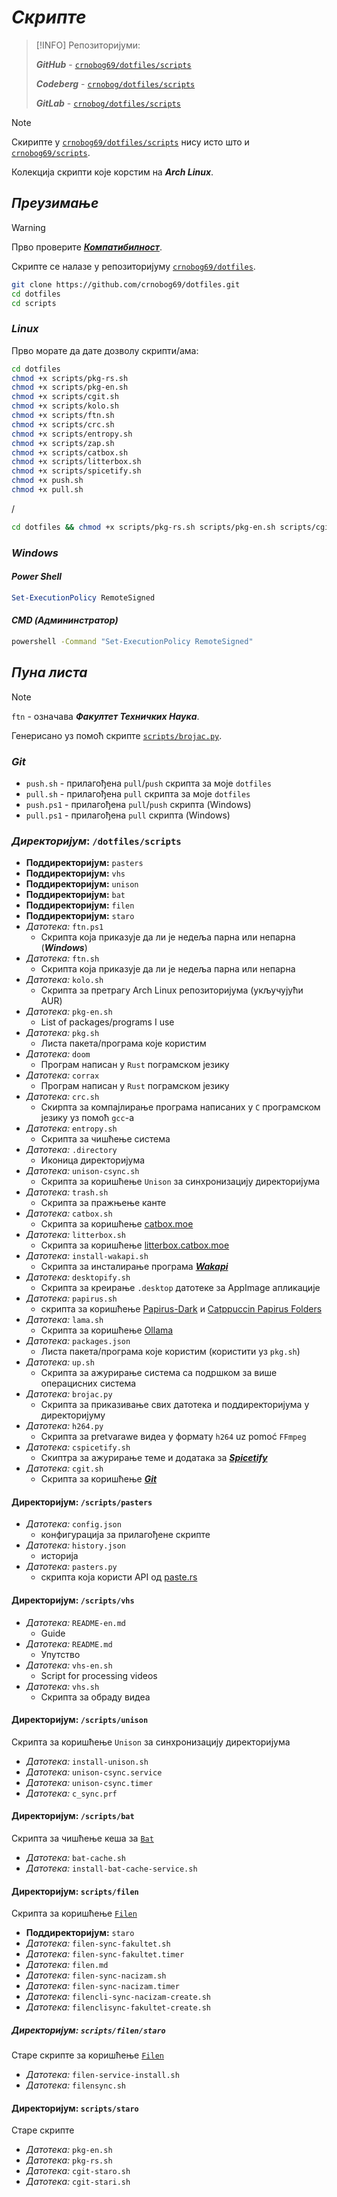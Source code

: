 # _Скрипте_

> [!INFO]
> Репозиторијуми:
>
> **_GitHub_** - [`crnobog69/dotfiles/scripts`](https://github.com/crnobog69/dotfiles/tree/main/scripts)
>
> **_Codeberg_** - [`crnobog/dotfiles/scripts`](https://codeberg.org/crnobog/dotfiles/tree/main/scripts)
>
> **_GitLab_** - [`crnobog/dotfiles/scripts`](https://gitlab.com/crnobog/dotfiles/tree/main/scripts)

> [!NOTE]
> Скирипте у [`crnobog69/dotfiles/scripts`](https://github.com/crnobog69/dotfiles/tree/main/scripts) нису исто што и [`crnobog69/scripts`](https://github.com/crnobog69/scripts).

Колекција скрипти које корстим на **_Arch Linux_**.

## _Преузимање_

> [!WARNING]
> Прво проверите [**_Компатибилност_**](#компатибилност).

Скрипте се налазе у репозиторијуму [`crnobog69/dotfiles`](https://github.com/crnobog69/dotfiles/tree/main/scripts).

```bash
git clone https://github.com/crnobog69/dotfiles.git
cd dotfiles
cd scripts
```

### _Linux_

Прво морате да дате дозволу скрипти/ама:

```bash
cd dotfiles
chmod +x scripts/pkg-rs.sh
chmod +x scripts/pkg-en.sh
chmod +x scripts/cgit.sh
chmod +x scripts/kolo.sh
chmod +x scripts/ftn.sh
chmod +x scripts/crc.sh
chmod +x scripts/entropy.sh
chmod +x scripts/zap.sh
chmod +x scripts/catbox.sh
chmod +x scripts/litterbox.sh
chmod +x scripts/spicetify.sh
chmod +x push.sh
chmod +x pull.sh
```

/

```bash
cd dotfiles && chmod +x scripts/pkg-rs.sh scripts/pkg-en.sh scripts/cgit.sh scripts/kolo.sh scripts/ftn.sh scripts/crc.sh scripts/entropy.sh scripts/zap.sh push.sh pull.sh

```

### _Windows_

#### _Power Shell_

```powershell
Set-ExecutionPolicy RemoteSigned
```

#### _CMD (Админинстратор)_

```cmd
powershell -Command "Set-ExecutionPolicy RemoteSigned"
```

## _Пуна листа_

> [!NOTE]  
> `ftn` - означава **_Факултет Техничких Наука_**.

Генерисано уз помоћ скрипте [`scripts/brojac.py`](https://github.com/crnobog69/dotfiles/blob/main/scripts/brojac.py).

### _Git_

- `push.sh` - прилагођена `pull`/`push` скрипта за моје `dotfiles`
- `pull.sh` - прилагођена `pull` скрипта за моје `dotfiles`
- `push.ps1` - прилагођена `pull`/`push` скрипта (Windows)
- `pull.ps1` - прилагођена `pull` скрипта (Windows)

### *Директоријум*: `/dotfiles/scripts` 

- **Поддиректоријум:** `pasters`
- **Поддиректоријум:** `vhs`
- **Поддиректоријум:** `unison`
- **Поддиректоријум:** `bat`
- **Поддиректоријум:** `filen`
- **Поддиректоријум:** `staro`
- _Датотека:_ `ftn.ps1`
  - Скрипта која приказује да ли је недеља парна или непарна (**_Windows_**)
- _Датотека:_ `ftn.sh`
  - Скрипта која приказује да ли је недеља парна или непарна
- _Датотека:_ `kolo.sh`
  - Скрипта за претрагу Arch Linux репозиторијума (укључујући AUR)
- _Датотека:_ `pkg-en.sh`
  - List of packages/programs I use
- _Датотека:_ `pkg.sh`
  - Листа пакета/програма које користим
- _Датотека:_ `doom`
  - Програм написан у `Rust` пограмском језику
- _Датотека:_ `corrax`
  - Програм написан у `Rust` пограмском језику
- _Датотека:_ `crc.sh`
  - Скирпта за компајлирање програма написаних у `C` програмском језику уз помоћ `gcc`-а
- _Датотека:_ `entropy.sh`
  - Скрипта за чишћење система
- _Датотека:_ `.directory`
  - Иконица директоријума
- _Датотека:_ `unison-csync.sh`
  - Скрипта за коришћење `Unison` за синхронизацију директоријума
- _Датотека:_ `trash.sh`
  - Скрипта за пражњење канте
- _Датотека:_ `catbox.sh`
  - Скрипта за коришћење [catbox.moe](https://catbox.moe/)
- _Датотека:_ `litterbox.sh`
  - Скрипта за коришћење [litterbox.catbox.moe](https://litterbox.catbox.moe/)
- _Датотека:_ `install-wakapi.sh`
  - Скрипта за инсталирање програма [**_Wakapi_**](https://github.com/muety/wakapi)
- _Датотека:_ `desktopify.sh`
  - Скрипта за креирање `.desktop` датотеке за AppImage апликације
- _Датотека:_ `papirus.sh`
  - скрипта за коришћење [Papirus-Dark](https://github.com/PapirusDevelopmentTeam/papirus-icon-theme) и [Catppuccin Papirus Folders](https://github.com/catppuccin/papirus-folders)
- _Датотека:_ `lama.sh`
  - Скрипта за коришћење [Ollama](https://github.com/ollama/ollama)
- _Датотека:_ `packages.json`
  - Листа пакета/програма које користим (користити уз `pkg.sh`)
- _Датотека:_ `up.sh`
  - Скрипта за ажурирање система са подршком за више операцисних система
- _Датотека:_ `brojac.py`
  - Скрипта за приказивање свих датотека и поддиректоријума у директоријуму
- _Датотека:_ `h264.py`
  - Скрипта за pretvarawe видеа у формату `h264` uz pomoć `FFmpeg`
- _Датотека:_ `cspicetify.sh`
  - Скиптра за ажурирање теме и додатака за [**_Spicetify_**](https://github.com/spicetify/cli)
- _Датотека:_ `cgit.sh`
  - Скрипта за коришћење [**_Git_**](https://git-scm.com/)

#### Директоријум: `/scripts/pasters`

- _Датотека:_ `config.json`
  - конфигурација за прилагођене скрипте
- _Датотека:_ `history.json`
  - историја
- _Датотека:_ `pasters.py`
  - скрипта која користи API од [paste.rs](https://paste.rs/)

#### Директоријум: `/scripts/vhs`

- _Датотека:_ `README-en.md`
  - Guide
- _Датотека:_ `README.md`
  - Упутство
- _Датотека:_ `vhs-en.sh`
  - Script for processing videos
- _Датотека:_ `vhs.sh`
  - Скрипта за обраду видеа

#### Директоријум: `/scripts/unison`

Скрипта за коришћење `Unison` за синхронизацију директоријума

- _Датотека:_ `install-unison.sh`
- _Датотека:_ `unison-csync.service`
- _Датотека:_ `unison-csync.timer`
- _Датотека:_ `c_sync.prf`

#### Директоријум: `/scripts/bat`

Скрипта за чишћење кеша за [`Bat`](https://github.com/sharkdp/bat)

- _Датотека:_ `bat-cache.sh`
- _Датотека:_ `install-bat-cache-service.sh`

#### Директоријум: `scripts/filen`

Скрипта за коришћење [`Filen`](https://filen.io/)

- **Поддиректоријум:** `staro`
- _Датотека:_ `filen-sync-fakultet.sh`
- _Датотека:_ `filen-sync-fakultet.timer`
- _Датотека:_ `filen.md`
- _Датотека:_ `filen-sync-nacizam.sh`
- _Датотека:_ `filen-sync-nacizam.timer`
- _Датотека:_ `filencli-sync-nacizam-create.sh`
- _Датотека:_ `filenclisync-fakultet-create.sh`

##### Директоријум: `scripts/filen/staro`

Старе скрипте за коришћење [`Filen`](https://filen.io/)

- _Датотека:_ `filen-service-install.sh`
- _Датотека:_ `filensync.sh`

#### Директоријум: `scripts/staro`

Старе скрипте

- _Датотека:_ `pkg-en.sh`
- _Датотека:_ `pkg-rs.sh`
- _Датотека:_ `cgit-staro.sh`
- _Датотека:_ `cgit-stari.sh`
